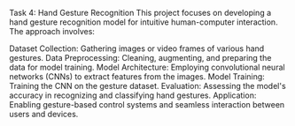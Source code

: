 Task 4: Hand Gesture Recognition
This project focuses on developing a hand gesture recognition model for intuitive human-computer interaction. The approach involves:

Dataset Collection: Gathering images or video frames of various hand gestures.
Data Preprocessing: Cleaning, augmenting, and preparing the data for model training.
Model Architecture: Employing convolutional neural networks (CNNs) to extract features from the images.
Model Training: Training the CNN on the gesture dataset.
Evaluation: Assessing the model's accuracy in recognizing and classifying hand gestures.
Application: Enabling gesture-based control systems and seamless interaction between users and devices.
